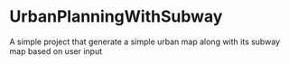 # UrbanPlanningWithSubway
A simple project that generate a simple urban map along with its subway map based on user input
